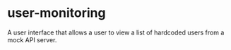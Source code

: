 # user-monitoring
A user interface that allows a user to view a list of hardcoded users from a mock API server.
